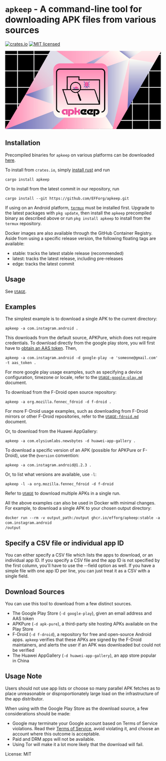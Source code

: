 <!--- `README.md` is automatically generated from the rustdoc using [`cargo-readme`](https://crates.io/crates/cargo-readme). -->
# `apkeep` - A command-line tool for downloading APK files from various sources

[![crates.io](https://img.shields.io/crates/v/apkeep.svg)](https://crates.io/crates/apkeep)
[![MIT licensed](https://img.shields.io/crates/l/apkeep.svg)](./LICENSE)

![apkeep logo](logo.jpg)

## Installation

Precompiled binaries for `apkeep` on various platforms can be downloaded
[here](https://github.com/EFForg/apkeep/releases).

To install from `crates.io`, simply [install rust](https://www.rust-lang.org/tools/install) and
run

```shell
cargo install apkeep
```

Or to install from the latest commit in our repository, run

```shell
cargo install --git https://github.com/EFForg/apkeep.git
```

If using on an Android platform, [`termux`](https://termux.org/) must be installed first.
Upgrade to the latest packages with `pkg update`, then install the `apkeep` precompiled binary
as described above or run `pkg install apkeep` to install from the `termux` repository.

Docker images are also available through the GitHub Container Registry. Aside from using a
specific release version, the following floating tags are available:

- stable: tracks the latest stable release (recommended)
- latest: tracks the latest release, including pre-releases
- edge: tracks the latest commit

## Usage

See [`USAGE`](https://github.com/EFForg/apkeep/blob/master/USAGE).

## Examples

The simplest example is to download a single APK to the current directory:

```shell
apkeep -a com.instagram.android .
```

This downloads from the default source, APKPure, which does not require credentials.  To
download directly from the google play store, you will first have to [obtain an AAS token](USAGE-google-play.md).
Then,

```shell
apkeep -a com.instagram.android -d google-play -e 'someone@gmail.com' -t aas_token .
```

For more google play usage examples, such as specifying a device configuration, timezone or
locale, refer to the [`USAGE-google-play.md`](USAGE-google-play.md) document.

To download from the F-Droid open source repository:

```shell
apkeep -a org.mozilla.fennec_fdroid -d f-droid .
```

For more F-Droid usage examples, such as downloading from F-Droid mirrors or other F-Droid
repositories, refer to the [`USAGE-fdroid.md`](USAGE-fdroid.md) document.

Or, to download from the Huawei AppGallery:

```shell
apkeep -a com.elysiumlabs.newsbytes -d huawei-app-gallery .
```

To download a specific version of an APK (possible for APKPure or F-Droid), use the `@version`
convention:

```shell
apkeep -a com.instagram.android@1.2.3 .
```

Or, to list what versions are available, use `-l`:

```shell
apkeep -l -a org.mozilla.fennec_fdroid -d f-droid
```

Refer to [`USAGE`](https://github.com/EFForg/apkeep/blob/master/USAGE) to download multiple
APKs in a single run.

All the above examples can also be used in Docker with minimal changes. For example, to
download a single APK to your chosen output directory:

```shell
docker run --rm -v output_path:/output ghcr.io/efforg/apkeep:stable -a com.instagram.android
/output
```

## Specify a CSV file or individual app ID

You can either specify a CSV file which lists the apps to download, or an individual app ID.
If you specify a CSV file and the app ID is not specified by the first column, you'll have to
use the --field option as well.  If you have a simple file with one app ID per line, you can
just treat it as a CSV with a single field.

## Download Sources

You can use this tool to download from a few distinct sources.

* The Google Play Store (`-d google-play`), given an email address and AAS token
* APKPure (`-d apk-pure`), a third-party site hosting APKs available on the Play Store
* F-Droid (`-d f-droid`), a repository for free and open-source Android apps. `apkeep`
verifies that these APKs are signed by the F-Droid maintainers, and alerts the user if an APK
was downloaded but could not be verified
* The Huawei AppGallery (`-d huawei-app-gallery`), an app store popular in China

## Usage Note

Users should not use app lists or choose so many parallel APK fetches as to place unreasonable
or disproportionately large load on the infrastructure of the app distributor.

When using with the Google Play Store as the download source, a few considerations should be
made:

* Google may terminate your Google account based on Terms of Service violations.  Read their
[Terms of Service](https://play.google.com/about/play-terms/index.html), avoid violating it,
and choose an account where this outcome is acceptable.
* Paid and DRM apps will not be available.
* Using Tor will make it a lot more likely that the download will fail.

License: MIT
